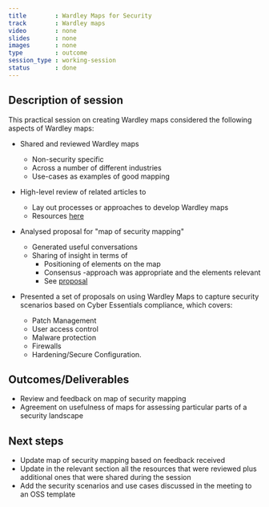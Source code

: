 ```yaml
---
title        : Wardley Maps for Security
track        : Wardley maps
video        : none
slides       : none
images       : none
type         : outcome
session_type : working-session         
status       : done  
---
```


## Description of session

This practical session on creating Wardley maps considered the following aspects of Wardley maps:

- Shared and reviewed Wardley maps
   - Non-security specific
   - Across a number of different industries
   - Use-cases as examples of good mapping

 - High-level review of related articles to
   - Lay out processes or approaches to develop Wardley maps
   - Resources [here](https://opensecsummit.org/tracks/wardley-maps/)
 
 - Analysed proposal for "map of security mapping"
   - Generated useful conversations
   - Sharing of insight in terms of 
      -  Positioning of elements on the map
      -  Consensus -approach was appropriate and the elements relevant
      - See [proposal](https://twitter.com/madplatt/status/1135850419538804736) 
     
 
 - Presented a set of proposals on using Wardley Maps to capture security scenarios based on Cyber Essentials compliance, which covers: 
   - Patch Management
   - User access control
   - Malware protection
   - Firewalls 
   - Hardening/Secure Configuration.


## Outcomes/Deliverables 

 - Review and feedback on map of security mapping
 - Agreement on usefulness of maps for assessing particular parts of a security landscape

## Next steps

 - Update map of security mapping based on feedback received
 - Update in the relevant section all the resources that were reviewed plus additional ones that were shared during the session
 - Add the security scenarios and use cases discussed in the meeting to an OSS template

